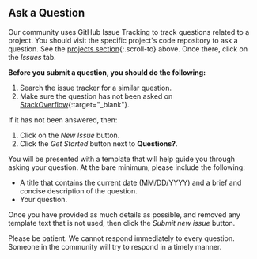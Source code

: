 ## Ask a Question

Our community uses GitHub Issue Tracking to track questions related to a project.  You should visit the specific project's code repository to ask a question.  See the [projects section](#projects){:.scroll-to} above.  Once there, click on the _Issues_ tab.  

**Before you submit a question, you should do the following:**

1. Search the issue tracker for a similar question.
2. Make sure the question has not been asked on [StackOverflow](https://stackoverflow.com/){:target="_blank"}.

If it has not been answered, then:

1. Click on the _New Issue_ button.
2. Click the _Get Started_ button next to **Questions?**.

You will be presented with a template that will help guide you through asking your question.  At the bare minimum, please include the following:

- A title that contains the current date (MM/DD/YYYY) and a brief and concise description of the question.
- Your question.

Once you have provided as much details as possible, and removed any template text that is not used, then click the _Submit new issue_ button.

<div class="alert bg-info text-black" role="info">
    <p><i class="icon-picons-directions-2"></i> Please be patient. We cannot respond immediately to every question.  Someone in the community will try to respond in a timely manner.</p>
</div>
